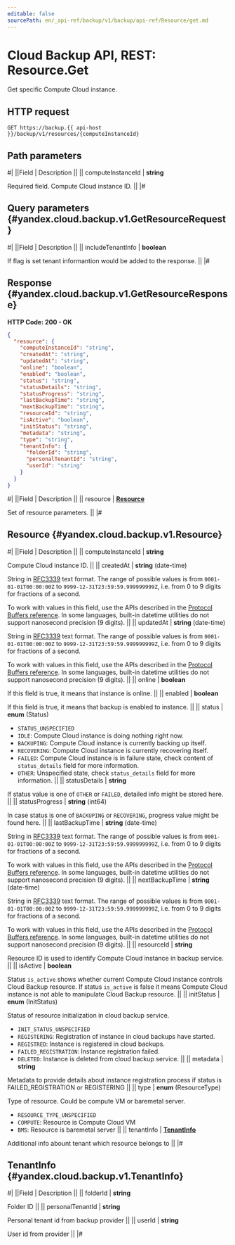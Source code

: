 ```yaml
---
editable: false
sourcePath: en/_api-ref/backup/v1/backup/api-ref/Resource/get.md
---
```


# Cloud Backup API, REST: Resource.Get

Get specific Compute Cloud instance.

## HTTP request

```
GET https://backup.{{ api-host }}/backup/v1/resources/{computeInstanceId}
```

## Path parameters

#|
||Field | Description ||
|| computeInstanceId | **string**

Required field. Compute Cloud instance ID. ||
|#

## Query parameters {#yandex.cloud.backup.v1.GetResourceRequest}

#|
||Field | Description ||
|| includeTenantInfo | **boolean**

If flag is set tenant informantion would be added to the response. ||
|#

## Response {#yandex.cloud.backup.v1.GetResourceResponse}

**HTTP Code: 200 - OK**

```json
{
  "resource": {
    "computeInstanceId": "string",
    "createdAt": "string",
    "updatedAt": "string",
    "online": "boolean",
    "enabled": "boolean",
    "status": "string",
    "statusDetails": "string",
    "statusProgress": "string",
    "lastBackupTime": "string",
    "nextBackupTime": "string",
    "resourceId": "string",
    "isActive": "boolean",
    "initStatus": "string",
    "metadata": "string",
    "type": "string",
    "tenantInfo": {
      "folderId": "string",
      "personalTenantId": "string",
      "userId": "string"
    }
  }
}
```

#|
||Field | Description ||
|| resource | **[Resource](#yandex.cloud.backup.v1.Resource)**

Set of resource parameters. ||
|#

## Resource {#yandex.cloud.backup.v1.Resource}

#|
||Field | Description ||
|| computeInstanceId | **string**

Compute Cloud instance ID. ||
|| createdAt | **string** (date-time)

String in [RFC3339](https://www.ietf.org/rfc/rfc3339.txt) text format. The range of possible values is from
`0001-01-01T00:00:00Z` to `9999-12-31T23:59:59.999999999Z`, i.e. from 0 to 9 digits for fractions of a second.

To work with values in this field, use the APIs described in the
[Protocol Buffers reference](https://developers.google.com/protocol-buffers/docs/reference/overview).
In some languages, built-in datetime utilities do not support nanosecond precision (9 digits). ||
|| updatedAt | **string** (date-time)

String in [RFC3339](https://www.ietf.org/rfc/rfc3339.txt) text format. The range of possible values is from
`0001-01-01T00:00:00Z` to `9999-12-31T23:59:59.999999999Z`, i.e. from 0 to 9 digits for fractions of a second.

To work with values in this field, use the APIs described in the
[Protocol Buffers reference](https://developers.google.com/protocol-buffers/docs/reference/overview).
In some languages, built-in datetime utilities do not support nanosecond precision (9 digits). ||
|| online | **boolean**

If this field is true, it means that instance is online. ||
|| enabled | **boolean**

If this field is true, it means that backup is enabled to instance. ||
|| status | **enum** (Status)

- `STATUS_UNSPECIFIED`
- `IDLE`: Compute Cloud instance is doing nothing right now.
- `BACKUPING`: Compute Cloud instance is currently backing up itself.
- `RECOVERING`: Compute Cloud instance is currently recovering itself.
- `FAILED`: Compute Cloud instance is in failure state, check content of
`status_details` field for more information.
- `OTHER`: Unspecified state, check `status_details` field
for more information. ||
|| statusDetails | **string**

If status value is one of `OTHER` or `FAILED`,
detailed info might be stored here. ||
|| statusProgress | **string** (int64)

In case status is one of `BACKUPING` or `RECOVERING`,
progress value might be found here. ||
|| lastBackupTime | **string** (date-time)

String in [RFC3339](https://www.ietf.org/rfc/rfc3339.txt) text format. The range of possible values is from
`0001-01-01T00:00:00Z` to `9999-12-31T23:59:59.999999999Z`, i.e. from 0 to 9 digits for fractions of a second.

To work with values in this field, use the APIs described in the
[Protocol Buffers reference](https://developers.google.com/protocol-buffers/docs/reference/overview).
In some languages, built-in datetime utilities do not support nanosecond precision (9 digits). ||
|| nextBackupTime | **string** (date-time)

String in [RFC3339](https://www.ietf.org/rfc/rfc3339.txt) text format. The range of possible values is from
`0001-01-01T00:00:00Z` to `9999-12-31T23:59:59.999999999Z`, i.e. from 0 to 9 digits for fractions of a second.

To work with values in this field, use the APIs described in the
[Protocol Buffers reference](https://developers.google.com/protocol-buffers/docs/reference/overview).
In some languages, built-in datetime utilities do not support nanosecond precision (9 digits). ||
|| resourceId | **string**

Resource ID is used to identify Compute Cloud instance in backup service. ||
|| isActive | **boolean**

Status `is_active` shows whether current Compute Cloud instance controls Cloud Backup resource.
If status `is_active` is false it means Compute Cloud instance is not able to manipulate
Cloud Backup resource. ||
|| initStatus | **enum** (InitStatus)

Status of resource initialization in cloud backup service.

- `INIT_STATUS_UNSPECIFIED`
- `REGISTERING`: Registration of instance in cloud backups have started.
- `REGISTRED`: Instance is registered in cloud backups.
- `FAILED_REGISTRATION`: Instance registration failed.
- `DELETED`: Instance is deleted from cloud backup service. ||
|| metadata | **string**

Metadata to provide details about instance registration process
if status is FAILED_REGISTRATION or REGISTERING ||
|| type | **enum** (ResourceType)

Type of resource. Could be compute VM or baremetal server.

- `RESOURCE_TYPE_UNSPECIFIED`
- `COMPUTE`: Resource is Compute Cloud VM
- `BMS`: Resource is baremetal server ||
|| tenantInfo | **[TenantInfo](#yandex.cloud.backup.v1.TenantInfo)**

Additional info abount tenant which resource belongs to ||
|#

## TenantInfo {#yandex.cloud.backup.v1.TenantInfo}

#|
||Field | Description ||
|| folderId | **string**

Folder ID ||
|| personalTenantId | **string**

Personal tenant id from backup provider ||
|| userId | **string**

User id from provider ||
|#
